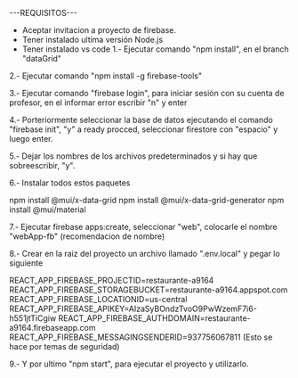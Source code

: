 ---REQUISITOS---

- Aceptar invitacion a proyecto de firebase.
- Tener instalado ultima versión Node.js
- Tener instalado vs code
1.- Ejecutar comando "npm install", en el branch "dataGrid"

2.- Ejecutar comando "npm install -g firebase-tools"

3.- Ejecutar comando "firebase login", para iniciar sesión con su cuenta de profesor, en el informar error escribir "n" y enter

4.- Porteriormente seleccionar la base de datos ejecutando el comando "firebase init", "y" a ready procced, seleccionar firestore con "espacio" y luego enter.

5.- Dejar los nombres de los archivos predeterminados y si hay que sobreescribir, "y".

6.- Instalar todos estos paquetes

npm install @mui/x-data-grid npm install @mui/x-data-grid-generator npm install @mui/material

7.- Ejecutar firebase apps:create, seleccionar "web", colocarle el nombre "webApp-fb" (recomendacion de nombre)

8.- Crear en la raiz del proyecto un archivo llamado ".env.local" y pegar lo siguiente

REACT_APP_FIREBASE_PROJECTID=restaurante-a9164 REACT_APP_FIREBASE_STORAGEBUCKET=restaurante-a9164.appspot.com REACT_APP_FIREBASE_LOCATIONID=us-central REACT_APP_FIREBASE_APIKEY=AIzaSyBOndzTvoO9PwWzemF7i6-h551jtTiCgiw REACT_APP_FIREBASE_AUTHDOMAIN=restaurante-a9164.firebaseapp.com REACT_APP_FIREBASE_MESSAGINGSENDERID=937756067811 (Esto se hace por temas de seguridad)

9.- Y por ultimo "npm start", para ejecutar el proyecto y utilizarlo.
